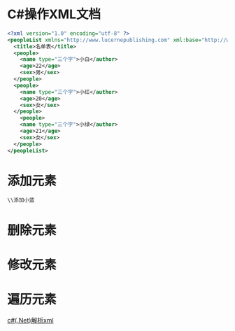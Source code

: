 # C#操作XML文档

```xml
<?xml version="1.0" encoding="utf-8" ?>
<peopleList xmlns="http://www.lucernepublishing.com" xml:base="http://www.semanticweb.org/ontologies/2012/2/OntologyMinePower.owl">
  <title>名单表</title>
  <people>
    <name type="三个字">小白</author>
    <age>22</age>
    <sex>男</sex>
  </people>
  <people>
    <name type="三个字">小红</author>
    <age>20</age>
    <sex>女</sex>
  </people>
    <people>
    <name type="三个字">小绿</author>
    <age>21</age>
    <sex>女</sex>
  </people>
</peopleList>
```

# 添加元素


```c#
\\添加小蓝

```

# 删除元素

# 修改元素

# 遍历元素


[c#(.Net)解析xml](https://www.cnblogs.com/hnsongbiao/p/5636076.html)